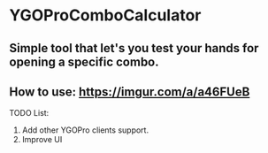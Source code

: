 # YGOProComboCalculator
## Simple tool that let's you test your hands for opening a specific combo.

## How to use: https://imgur.com/a/a46FUeB

TODO List:
1) Add other YGOPro clients support.
2) Improve UI
